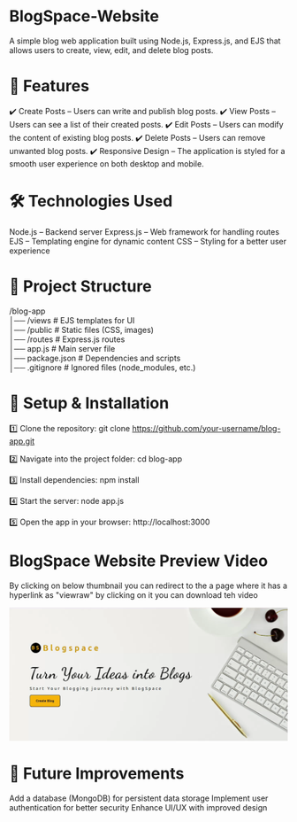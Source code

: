 # BlogSpace-Website

A simple blog web application built using Node.js, Express.js, and EJS that allows users to create, view, edit, and delete blog posts.

# 📌 Features
  ✔️ Create Posts – Users can write and publish blog posts.
  ✔️ View Posts – Users can see a list of their created posts.
  ✔️ Edit Posts – Users can modify the content of existing blog posts.
  ✔️ Delete Posts – Users can remove unwanted blog posts.
  ✔️ Responsive Design – The application is styled for a smooth user experience on both desktop and mobile.

# 🛠️ Technologies Used
  Node.js – Backend server
  Express.js – Web framework for handling routes
  EJS – Templating engine for dynamic content
  CSS – Styling for a better user experience

# 📂 Project Structure
  /blog-app  
  │── /views          # EJS templates for UI  
  │── /public         # Static files (CSS, images)  
  │── /routes         # Express.js routes  
  │── app.js          # Main server file  
  │── package.json    # Dependencies and scripts  
  │── .gitignore      # Ignored files (node_modules, etc.)  


# 🚀 Setup & Installation

  1️⃣ Clone the repository:
  git clone https://github.com/your-username/blog-app.git
  
  2️⃣ Navigate into the project folder:
  cd blog-app
  
  3️⃣ Install dependencies:
  npm install
  
  4️⃣ Start the server:
  node app.js
  
  5️⃣ Open the app in your browser:
  http://localhost:3000

# BlogSpace Website Preview Video
By clicking on below thumbnail you can redirect to the a page where it has a hyperlink as "viewraw" by clicking on it you can download teh video
<p align="center">
  <a href="https://github.com/Dinesh0007000/BlogSpace-Website/blob/main/BlogSpace.webm">
    <img src="https://github.com/Dinesh0007000/BlogSpace-Website/blob/main/Thumbnail.png" width="600">
  </a>
</p>


# 📝 Future Improvements
  Add a database (MongoDB) for persistent data storage
  Implement user authentication for better security
  Enhance UI/UX with improved design




